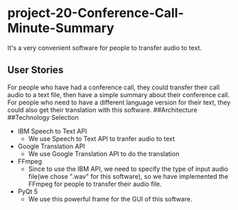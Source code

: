 # project-20-Conference-Call-Minute-Summary
It's a very convenient software for people to transfer audio to text.
## User Stories
For people who have had a conference call, they could transfer their call audio to a text file, then have a simple summary
about their conference call.
For people who need to have a different language version for their text, they could also get their translation with
 this software.
##Architecture
##Technology Selection
* IBM Speech to Text API
    * We use Speech to Text API to tranfer audio to text
* Google Translation API
    * We use Google Translation API to do the translation
* FFmpeg
    * Since to use the IBM API, we need to specify the type of input audio file(we chose ".wav" for this 
    software), so we have implemented the FFmpeg for people to transfer their audio file.
* PyQt 5
    * We use this powerful frame for the GUI of this software.
##


